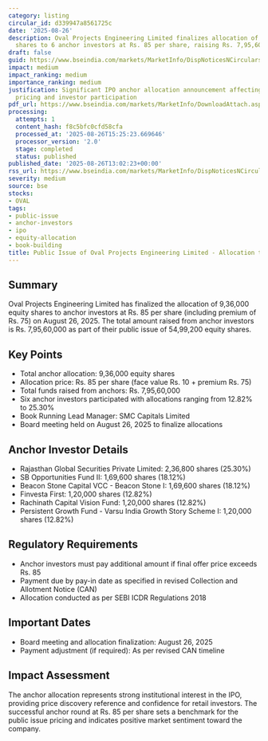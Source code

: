 ```yaml
---
category: listing
circular_id: d339947a8561725c
date: '2025-08-26'
description: Oval Projects Engineering Limited finalizes allocation of 9,36,000 equity
  shares to 6 anchor investors at Rs. 85 per share, raising Rs. 7,95,60,000.
draft: false
guid: https://www.bseindia.com/markets/MarketInfo/DispNoticesNCirculars.aspx?Noticeid={4563CC8B-660E-481A-8BC5-5D7E4921D8F6}&noticeno=20250826-43&dt=08/26/2025&icount=43&totcount=56&flag=0
impact: medium
impact_ranking: medium
importance_ranking: medium
justification: Significant IPO anchor allocation announcement affecting public issue
  pricing and investor participation
pdf_url: https://www.bseindia.com/markets/MarketInfo/DownloadAttach.aspx?id=20250826-43&attachedId=c85d7159-37fc-4385-8d72-b65a331be59e
processing:
  attempts: 1
  content_hash: f8c5bfc0cfd58cfa
  processed_at: '2025-08-26T15:25:23.669646'
  processor_version: '2.0'
  stage: completed
  status: published
published_date: '2025-08-26T13:02:23+00:00'
rss_url: https://www.bseindia.com/markets/MarketInfo/DispNoticesNCirculars.aspx?Noticeid={4563CC8B-660E-481A-8BC5-5D7E4921D8F6}&noticeno=20250826-43&dt=08/26/2025&icount=43&totcount=56&flag=0
severity: medium
source: bse
stocks:
- OVAL
tags:
- public-issue
- anchor-investors
- ipo
- equity-allocation
- book-building
title: Public Issue of Oval Projects Engineering Limited - Allocation to Anchor Investors
---
```


## Summary

Oval Projects Engineering Limited has finalized the allocation of 9,36,000 equity shares to anchor investors at Rs. 85 per share (including premium of Rs. 75) on August 26, 2025. The total amount raised from anchor investors is Rs. 7,95,60,000 as part of their public issue of 54,99,200 equity shares.

## Key Points

- Total anchor allocation: 9,36,000 equity shares
- Allocation price: Rs. 85 per share (face value Rs. 10 + premium Rs. 75)
- Total funds raised from anchors: Rs. 7,95,60,000
- Six anchor investors participated with allocations ranging from 12.82% to 25.30%
- Book Running Lead Manager: SMC Capitals Limited
- Board meeting held on August 26, 2025 to finalize allocations

## Anchor Investor Details

- Rajasthan Global Securities Private Limited: 2,36,800 shares (25.30%)
- SB Opportunities Fund II: 1,69,600 shares (18.12%)
- Beacon Stone Capital VCC - Beacon Stone I: 1,69,600 shares (18.12%)
- Finvesta First: 1,20,000 shares (12.82%)
- Rachinath Capital Vision Fund: 1,20,000 shares (12.82%)
- Persistent Growth Fund - Varsu India Growth Story Scheme I: 1,20,000 shares (12.82%)

## Regulatory Requirements

- Anchor investors must pay additional amount if final offer price exceeds Rs. 85
- Payment due by pay-in date as specified in revised Collection and Allotment Notice (CAN)
- Allocation conducted as per SEBI ICDR Regulations 2018

## Important Dates

- Board meeting and allocation finalization: August 26, 2025
- Payment adjustment (if required): As per revised CAN timeline

## Impact Assessment

The anchor allocation represents strong institutional interest in the IPO, providing price discovery reference and confidence for retail investors. The successful anchor round at Rs. 85 per share sets a benchmark for the public issue pricing and indicates positive market sentiment toward the company.